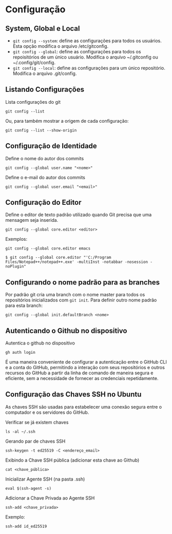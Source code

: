 # Configuração

## System, Global e Local

- `git config --system`: define as configurações para todos os usuários. Esta opção modifica o arquivo /etc/gitconfig.
- `git config --global`: define as configurações para todos os repoisitórios de um único usuário. Modifica o arquivo ~/.gitconfig ou ~/.config/git/config.
- `git config --local`: define as configurações para um único repositório. Modifica o arquivo .git/config.

## Listando Configurações

Lista configurações do git
```
git config --list
```

Ou, para também mostrar a origem de cada configuração:
```
git config --list --show-origin
```

## Configuração de Identidade

Define o nome do autor dos commits
```
git config --global user.name "<nome>"
```
Define o e-mail do autor dos commits
```
git config --global user.email "<email>"
```

## Configuração do Editor

Define o editor de texto padrão utilizado quando Git precisa que uma mensagem seja inserida.

```
git config --global core.editor <editor>
```

Exemplos:

```
git config --global core.editor emacs
```

```
$ git config --global core.editor "'C:/Program Files/Notepad++/notepad++.exe' -multiInst -notabbar -nosession -noPlugin"
```

## Configurando o nome padrão para as branches

Por padrão git cria uma branch com o nome master para todos os repositórios inicializados com `git init`. Para definir outro nome padrão para esta branch:

```
git config --global init.defaultBranch <nome>
```

## Autenticando o Github no dispositivo
Autentica o github no dispositivo
```
gh auth login
```

 É uma maneira conveniente de configurar a autenticação entre o GitHub CLI e a conta do GitHub, permitindo a interação com seus repositórios e outros recursos do GitHub a partir da linha de comando de maneira segura e eficiente, sem a necessidade de fornecer as credenciais repetidamente.

## Configuração das Chaves SSH no Ubuntu

As chaves SSH são usadas para estabelecer uma conexão segura entre o computador e os servidores do GitHub.

Verificar se já existem chaves
```
ls -al ~/.ssh
```
Gerando par de chaves SSH
```
ssh-keygen -t ed25519 -C <endereço_email>
```
Exibindo a Chave SSH pública (adicionar esta chave ao Github)
```
cat <chave_pública>
```
Inicializar Agente SSH (na pasta .ssh)
```
eval $(ssh-agent -s)
```
Adicionar a Chave Privada ao Agente SSH
```
ssh-add <chave_privada>
```
Exemplo:
```
ssh-add id_ed25519
```